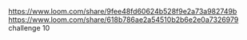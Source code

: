 https://www.loom.com/share/9fee48fd60624b528f9e2a73a982749b
https://www.loom.com/share/618b786ae2a54510b2b6e2e0a7326979 challenge 10
